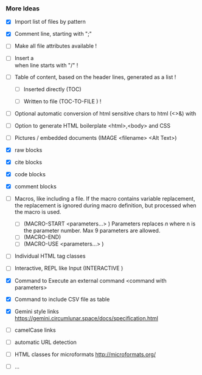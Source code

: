 ### More Ideas

* [X] Import list of files by pattern
* [X] Comment line, starting with ";"
* [ ] Make all file attributes available  !
* [ ] Insert a <br /> when line starts with "/"  !

* [ ] Table of content, based on the header lines, generated as a list !
  * [ ] Inserted directly (TOC)
  * [ ] Written to file (TOC-TO-FILE <filename>) !


* [ ] Optional automatic conversion of html sensitive chars to html (<>&) with 
* [ ] Option to generate HTML boilerplate &lt;html>,&lt;body> and CSS
* [ ] Pictures / embedded documents (IMAGE &lt;filename> &lt;Alt Text>)

* [x] raw blocks
* [x] cite blocks
* [x] code blocks
* [x] comment blocks

* [ ] Macros, like including a file. If the macro contains variable replacement, the replacement is ignored during macro definition, but processed when the macro is used.   
  * [ ] (MACRO-START <macroname> <parameters...> ) Parameters replaces $n$ where n is the parameter number. Max 9 parameters are allowed.  
  * [ ] (MACRO-END)
  * [ ] (MACRO-USE <macroname> <parameters...> )
  
* [ ] Individual HTML tag classes
* [ ] Interactive, REPL like Input (INTERACTIVE )

* [X] Command to Execute an external command  &lt;command with parameters>
* [X] Command to include CSV file as table
* [X] Gemini style links https://gemini.circumlunar.space/docs/specification.html
* [ ] camelCase links
* [ ] automatic URL detection
* [ ] HTML classes for microformats http://microformats.org/

* [ ] ...
